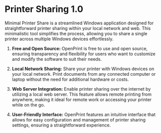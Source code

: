 # Printer Sharing 1.0

Minimal Printer Share is a streamlined Windows application designed for straightforward printer sharing within your local network and web. This minimalistic tool simplifies the process, allowing you to share a single printer across multiple Windows devices effortlessly.
 
1. <strong>Free and Open Source:</strong> OpenPrint is free to use and open source, ensuring transparency and flexibility for users who want to customize and modify the software to suit their needs.

2. <strong>Local Network Sharing:</strong> Share your printer with Windows devices on your local network. Print documents from any connected computer or laptop without the need for additional hardware or costs.

3. <strong>Web Server Integration:</strong> Enable printer sharing over the internet by utilizing a local web server. This feature allows remote printing from anywhere, making it ideal for remote work or accessing your printer while on the go.

4. <strong>User-Friendly Interface:</strong> OpenPrint features an intuitive interface that allows for easy configuration and management of printer sharing settings, ensuring a straightforward experience.